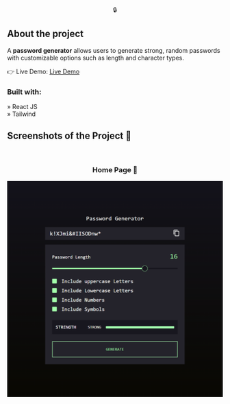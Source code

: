<div align="center">🔒</div>

<h2>About the project</h2>

  <p>A <b>password generator</b>  allows users to generate strong, random passwords with customizable options such as length and character types.</p>

👉 Live Demo: <a href="https://password-generator-cc-lau.vercel.app/">Live Demo</a>

<h3>Built with:</h3>

» React JS <br>
» Tailwind <br>

<h2>Screenshots of the Project 📸</h2>
<br>
<h3 align="center">Home Page 🏡</h3>

<div>
<img src="./public/pwsc.png"/>

</div>
